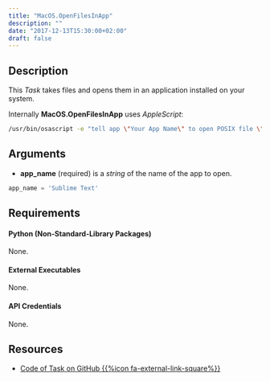 ```yaml
---
title: "MacOS.OpenFilesInApp"
description: ""
date: "2017-12-13T15:30:00+02:00"
draft: false
---
```


## Description

This *Task* takes files and opens them in an application installed on your system.

Internally **MacOS.OpenFilesInApp** uses *AppleScript*:

```bash
/usr/bin/osascript -e "tell app \"Your App Name\" to open POSIX file \"/path/to/your/file\""
```

## Arguments

- **app_name** (required) is a *string* of the name of the app to open.

```python
app_name = 'Sublime Text'
```

## Requirements

#### Python (Non-Standard-Library Packages)

None.

#### External Executables

None.

#### API Credentials

None.

## Resources

- <a href="https://github.com/geberl/droppy-workspace/blob/master/Tasks/MacOS.OpenFilesInApp/task.py" target="_blank">Code of Task on GitHub {{%icon fa-external-link-square%}}</a>
